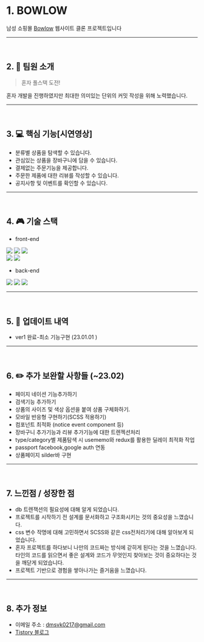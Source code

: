 # 1. BOWLOW

남성 쇼핑몰 [Bowlow](https://bowlow.co.kr/) 웹사이트 클론 프로젝트입니다

---

<br>

## 2. 👬 팀원 소개

> 혼자 풀스택 도전!

혼자 개발을 진행하였지만 최대한 의미있는 단위의 커밋 작성을 위해 노력했습니다.

---

<br>

## 3. 💻 핵심 기능[시연영상]

- 분류별 상품을 탐색할 수 있습니다.
- 관심있는 상품을 장바구니에 담을 수 있습니다.
- 결제없는 주문기능을 제공합니다.
- 주문한 제품에 대한 리뷰를 작성할 수 있습니다.
- 공지사항 및 이벤트를 확인할 수 있습니다.

---

<br>

## 4. 🎮 기술 스택

- front-end

![](https://img.shields.io/badge/HTML5-E34F26?style=flat-square&logo=HTML5&logoColor=white)
![](https://img.shields.io/badge/CSS3-1572B6?style=flat-square&logo=CSS3&logoColor=white)
![](https://img.shields.io/badge/Javascript-F7DF1E?style=flat-square&logo=JavaScript&logoColor=black)
<br>
![](https://img.shields.io/badge/React-61DAFB?style=flat-square&logo=React&logoColor=black)
![](https://img.shields.io/badge/Redux-764ABC?style=flat-square&logo=Redux&logoColor=white)
<br>

- back-end

![](https://img.shields.io/badge/node.js-339933?style=flat-square&logo=Node.js&logoColor=white)
![](https://img.shields.io/badge/express-000000?style=flat-square&logo=express&logoColor=white)
![](https://img.shields.io/badge/mysql-4479A1?style=flat-square&logo=mysql&logoColor=white)
<br>

---

<br>

## 5. 📂 업데이트 내역

- ver1 완료-최소 기능구현 (23.01.01 )

---

<br>

## 6. ✏️ 추가 보완할 사항들 (~23.02)

- 페이지 네이션 기능추가하기
- 검색기능 추가하기
- 상품의 사이즈 및 색상 옵션을 붙여 상품 구체화하기.
- 모바일 반응형 구현하기(SCSS 적용하기)
- 컴포넌트 최적화 (notice event component 등)
- 장바구니 추가기능과 리뷰 추가기능에 대한 트렌젝션처리
- type/category별 제품탐색 시 usememo와 redux를 활용한 딜레이 최적화 작업
- passport facebook,google auth 연동
- 상품페이지 silder바 구현

---

<br>

## 7. 느낀점 / 성장한 점

- db 트렌잭션의 필요성에 대해 알게 되었습니다.
- 프로젝트를 시작하기 전 설계를 문서화하고 구조화시키는 것의 중요성을 느꼈습니다.
- css 변수 작명에 대해 고민하면서 SCSS와 같은 css전처리기에 대해 알아보게 되었습니다.
- 혼자 프로젝트를 하다보니 나만의 코드짜는 방식에 갇히게 된다는 것을 느꼈습니다. 타인의 코드를 읽으면서 좋은 설계와 코드가 무엇인지 찾아보는 것이 중요하다는 것을 깨닫게 되었습니다.
- 프로젝트 기반으로 경험을 쌓아나가는 즐거움을 느꼈습니다.

---

<br>

## 8. 추가 정보

- 이메일 주소 : [dmsvk0217@gmail.com](dmsvk0217@gmail.com)
- [Tistory 블로그](https://dmsvk01.tistory.com/)
